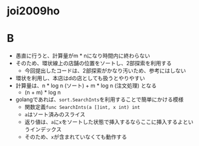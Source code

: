 # joi2009ho

# B

- 愚直に行うと、計算量がm * nになり時間内に終わらない
- そのため、環状線上の店舗の位置をソートし、2部探索を利用する
  - 今回提出したコードは、2部探索がかなり汚いため、参考にはしない
- 環状を利用し、本店はdの店としても扱うとやりやすい
- 計算量は、n * log n (ソート) + m * log n (注文処理) となる
  - (n + m) * log n
- golangであれば、`sort.SearchInts`を利用することで簡単にかける模様
  - 関数定義`func SearchInts(a []int, x int) int`
  - `a`はソート済みのスライス
  - 返り値は、`a`に`x`をソートした状態で挿入するならここに挿入するよというインデックス
  - そのため、`x`が含まれていなくても動作する
  
